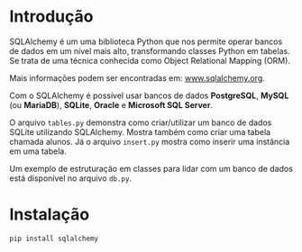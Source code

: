 # Introdução

SQLAlchemy é um uma biblioteca Python que nos permite operar bancos de dados em um nível mais alto, transformando classes Python em tabelas. Se trata de uma técnica conhecida como Object Relational Mapping (ORM).

Mais informações podem ser encontradas em: www.sqlalchemy.org.

Com o SQLAlchemy é possível usar bancos de dados **PostgreSQL**, **MySQL** (ou **MariaDB**), **SQLite**, **Oracle** e **Microsoft SQL Server**.

O arquivo `tables.py` demonstra como criar/utilizar um banco de dados SQLite utilizando SQLAlchemy. Mostra também como criar uma tabela chamada alunos. Já o arquivo `insert.py` mostra como inserir uma instância em uma tabela.

Um exemplo de estruturação em classes para lidar com um banco de dados está disponível no arquivo `db.py`.

# Instalação 

````{:.py}
pip install sqlalchemy
````